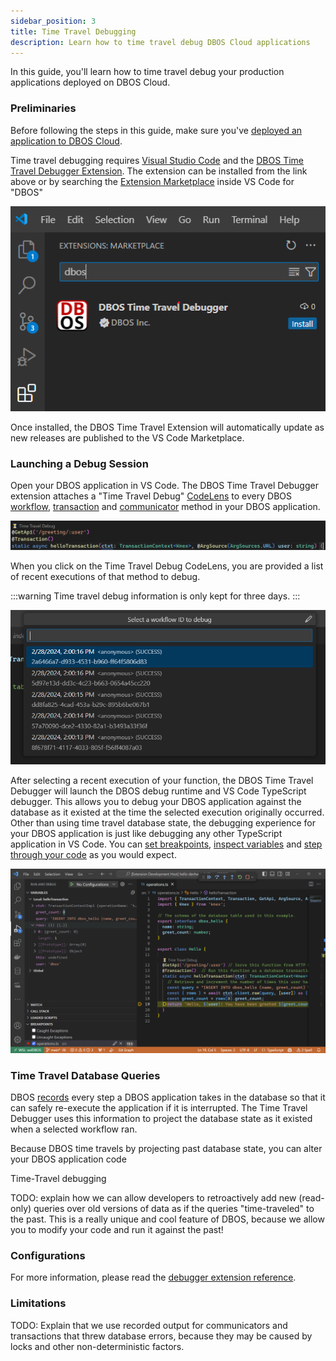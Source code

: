 ```yaml
---
sidebar_position: 3
title: Time Travel Debugging
description: Learn how to time travel debug DBOS Cloud applications
---
```


In this guide, you'll learn how to time travel debug your production applications deployed on DBOS Cloud.

### Preliminaries

Before following the steps in this guide, make sure you've [deployed an application to DBOS Cloud](application-management).

Time travel debugging requires [Visual Studio Code](https://code.visualstudio.com/) and the
[DBOS Time Travel Debugger Extension](https://marketplace.visualstudio.com/items?itemName=dbos-inc.dbos-ttdbg). 
The extension can be installed from the link above or by searching the 
[Extension Marketplace](https://code.visualstudio.com/docs/editor/extension-marketplace)
inside VS Code for "DBOS"

![Installing the DBOS Time Travel Extension Screenshot](./assets/ttdbg-ext-install.png)

Once installed, the DBOS Time Travel Extension will automatically update as new releases are published to the VS Code Marketplace.

### Launching a Debug Session

Open your DBOS application in VS Code. 
The DBOS Time Travel Debugger extension attaches a "Time Travel Debug" 
[CodeLens](https://code.visualstudio.com/blogs/2017/02/12/code-lens-roundup)
to every DBOS [workflow](../tutorials/workflow-tutorial),
[transaction](../tutorials/transaction-tutorial)
and [communicator](../tutorials/communicator-tutorial) method in your DBOS application.

![DBOS Time Travel CodeLens Screenshot](./assets/ttdbg-code-lens.png)

When you click on the Time Travel Debug CodeLens, you are provided a list of recent executions of that method to debug.

:::warning
Time travel debug information is only kept for three days.
:::

![DBOS Time Travel Workflow ID picker](./assets/ttdbg-wfid-quick-pick.png)

After selecting a recent execution of your function, the DBOS Time Travel Debugger will launch the DBOS debug runtime 
and VS Code TypeScript debugger. This allows you to debug your DBOS application against the database as it existed 
at the time the selected execution originally occurred.
Other than using time travel database state, the debugging experience for your DBOS application is just like debugging any other TypeScript application in VS Code.
You can [set breakpoints](https://code.visualstudio.com/docs/editor/debugging#_breakpoints),
[inspect variables](https://code.visualstudio.com/docs/editor/debugging#_data-inspection) and 
[step through your code](https://code.visualstudio.com/docs/editor/debugging#_debug-actions) as you would expect.

![DBOS Time Travel Debugging](./assets/ttdbg-debugging.png)

### Time Travel Database Queries

DBOS [records](../explanations/how-workflows-work#reliability-through-recording-and-safe-re-execution) every step 
a DBOS application takes in the database so that it can safely re-execute the application if it is interrupted. 
The Time Travel Debugger uses this information to project the database state as it existed when a selected workflow ran.

Because DBOS time travels by projecting past database state, you can alter your DBOS application code







Time-Travel debugging 

TODO: explain how we can allow developers to retroactively add new (read-only) queries over old versions of data as if the queries "time-traveled" to the past.
This is a really unique and cool feature of DBOS, because we allow you to modify your code and run it against the past!

### Configurations

For more information, please read the [debugger extension reference](../api-reference/timetravel-debugger-extension).

### Limitations

TODO: Explain that we use recorded output for communicators and transactions that threw database errors, because they may be caused by locks and other non-deterministic factors.
